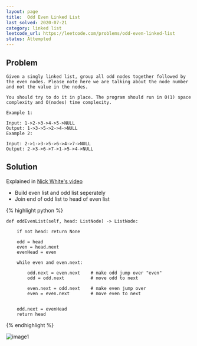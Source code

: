 ```yaml
---
layout: page
title:  Odd Even Linked List
last_solved: 2020-07-21
category: linked list
leetcode_url: https://leetcode.com/problems/odd-even-linked-list
status: Attempted
---
```


Problem
-------

```
Given a singly linked list, group all odd nodes together followed by the even nodes. Please note here we are talking about the node number and not the value in the nodes.

You should try to do it in place. The program should run in O(1) space complexity and O(nodes) time complexity.

Example 1:

Input: 1->2->3->4->5->NULL
Output: 1->3->5->2->4->NULL
Example 2:

Input: 2->1->3->5->6->4->7->NULL
Output: 2->3->6->7->1->5->4->NULL

```

Solution
----------



Explained in [Nick White's video](https://www.youtube.com/watch?v=C_LA6SOwVTM)

- Build even list and odd list seperately
- Join end of odd list to head of even list


{% highlight python %}

    def oddEvenList(self, head: ListNode) -> ListNode:

        if not head: return None
        
        odd = head
        even = head.next
        evenHead = even
        
        while even and even.next:
            
            odd.next = even.next    # make odd jump over "even"
            odd = odd.next          # move odd to next
            
            even.next = odd.next    # make even jump over
            even = even.next        # move even to next
            
        
        odd.next = evenHead
        return head

{% endhighlight %}

![image1]()